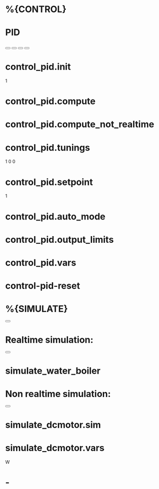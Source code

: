 # %{CONTROL}
<category name="%{CONTROL}">

# PID
<category name="PID">
<button text="%{INSTALL_LIBRARY}: PID" callbackKey="installPyLib"></button>
<label text="Proportional–integral–derivative Controller"></label>
<label text="https://github.com/gastmaier/micropython-simple-pid"></label>
<button text="%{LOAD_EXAMPLE}: PID_water_boiler" callbackKey="loadExample"></button>
<button text="%{LOAD_EXAMPLE}: PID_thermal_plant_ds1820" callbackKey="loadExample"></button>
<button text="%{LOAD_EXAMPLE}: PID_dc_motor_interrupt" callbackKey="loadExample"></button>

# control_pid.__init__
<block type="control_pid.__init__">
  <value name="SETPOINT">
    <shadow type="math_number">
      <field name="NUM">1</field>
    </shadow>
  </value>
</block>

# control_pid.compute
<block type="control_pid.compute"></block>

# control_pid.compute_not_realtime
<block type="control_pid.compute_not_realtime"></block>

# control_pid.tunings
<block type="control_pid.tunings">
  <value name="KP">
    <shadow type="math_number">
      <field name="NUM">1</field>
    </shadow>
  </value>
  <value name="KI">
    <shadow type="math_number">
     <field name="NUM">0</field>
    </shadow>
  </value>
  <value name="KD">
    <shadow type="math_number">
     <field name="NUM">0</field>
    </shadow>
  </value>
</block>

# control_pid.setpoint
<block type="control_pid.setpoint">
  <value name="SETPOINT">
    <shadow type="math_number">
     <field name="NUM">1</field>
    </shadow>
  </value>
</block>

# control_pid.auto_mode
<block type="control_pid.auto_mode"></block>

# control_pid.output_limits
<block type="control_pid.output_limits"></block>

# control_pid.vars
<block type="control_pid.vars"></block>

# control-pid-reset
<!--
<block type="control-pid-reset"></block>
-->

# %{SIMULATE}
<category name="%{SIMULATE}">
<button text="%{INSTALL_LIBRARY}: PID" callbackKey="installPyLib"></button>

# Realtime simulation:
<label text="Realtime simulation:"></label>
<button text="%{LOAD_EXAMPLE}: PID_water_boiler" callbackKey="loadExample"></button>

# simulate_water_boiler
<block type="simulate_water_boiler"></block>

# Non realtime simulation:
<label text="Non realtime simulation:"></label>
<button text="%{LOAD_EXAMPLE}: PID_dc_motor" callbackKey="loadExample"></button>

# simulate_dcmotor.sim
<block type="simulate_dcmotor.sim"></block>

# simulate_dcmotor.vars
<block type="simulate_dcmotor.vars"></block>W

# -
